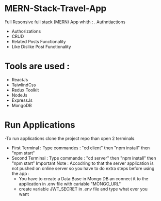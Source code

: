 # MERN-Stack-Travel-App
Full Resonsive full stack (MERN) App whith :
. Authntiactions
- Authorizations
- CRUD
- Related Posts Functionality 
- Like Dislike Post Functionality
# Tools are used :
- ReactJs
- TaiwlindCss
- Redux Toolkit
- NodeJs
- ExpressJs
- MongoDB

# Run Applications
-To run applications clone the project repo than open 2 terminals 
- First Terminal : Type commandes : "cd client" then "npm install" then "npm start"
- Second Terminal : Type commande : "cd server" then "npm install" then "npm start"
Important Note : 
Accodring to that the server application is not pushed on online server so you have to do extra steps before using the app :
  - You have to create a Data Base in Mongo DB an connect it to the application in .env file with cariable "MONGO_URL"
  - create variable JWT_SECRET in .env file and type what ever you want

